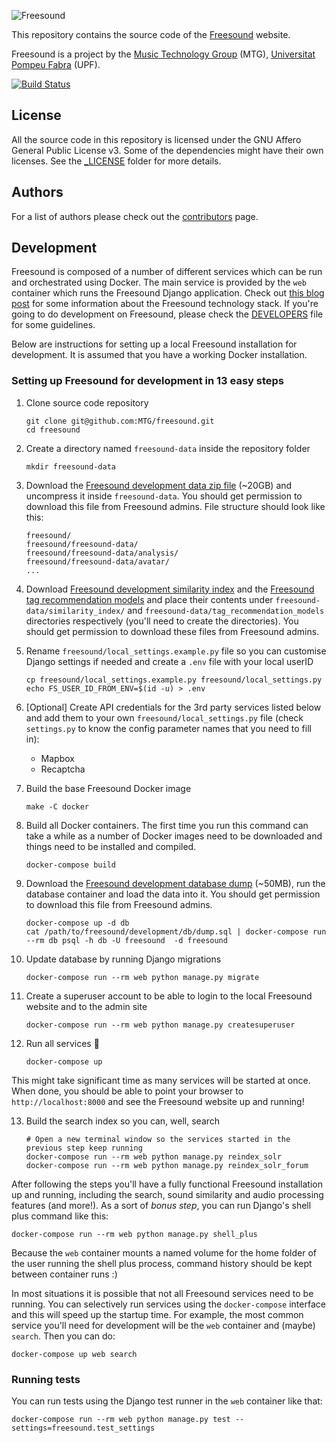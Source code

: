 ![Freesound](media/images/logo_bw.png)

This repository contains the source code of the [Freesound](https://freesound.org) website.

Freesound is a project by the [Music Technology Group](http://www.mtg.upf.edu) (MTG), [Universitat Pompeu Fabra](http://upf.edu) (UPF).

[![Build Status](https://travis-ci.org/MTG/freesound.svg?branch=master)](https://travis-ci.org/MTG/freesound)


## License

All the source code in this repository is licensed under the GNU Affero General Public License v3. Some of the dependencies might have their own licenses. See the [_LICENSE](https://github.com/MTG/freesound/tree/master/_LICENSE) folder for more details.


## Authors

For a list of authors please check out the [contributors](https://github.com/MTG/freesound/graphs/contributors) page.


## Development

Freesound is composed of a number of different services which can be run and orchestrated using Docker. The main service is provided by the `web` container which runs the Freesound Django application. Check out [this blog post](https://opensource.creativecommons.org/blog/entries/freesound-intro/) for some information about the Freesound technology stack. If you're going to do development on Freesound, please check the [DEVELOPERS](https://github.com/MTG/freesound/blob/master/DEVELOPERS.md) file for some guidelines.

Below are instructions for setting up a local Freesound installation for development. It is assumed that you have a working Docker installation.


### Setting up Freesound for development in 13 easy steps

1. Clone source code repository
    
       git clone git@github.com:MTG/freesound.git
       cd freesound

2. Create a directory named `freesound-data` inside the repository folder

       mkdir freesound-data

3. Download the [Freesound development data zip file](https://drive.google.com/file/d/1ih3or14n-pRVZ-oB0KThp4VVEiKhAeUK/view?usp=sharing) (~20GB) and uncompress it inside `freesound-data`. You should get permission to download this file from Freesound admins. File structure should look like this:

       freesound/
       freesound/freesound-data/
       freesound/freesound-data/analysis/
       freesound/freesound-data/avatar/
       ...

4. Download [Freesound development similarity index](https://drive.google.com/file/d/1ydJUUXbQZbHrva4UZd3C05wDcOXI7v1m/view?usp=sharing) and the [Freesound tag recommendation models](https://drive.google.com/file/d/1snaktMysCXdThWKkYuKWoGc_Hk2BElmz/view?usp=sharing) and place their contents under `freesound-data/similarity_index/` and `freesound-data/tag_recommendation_models` directories respectively (you'll need to create the directories). You should get permission to download these files from Freesound admins.

5. Rename `freesound/local_settings.example.py` file so you can customise Django settings if needed and create a `.env` file with your local userID

       cp freesound/local_settings.example.py freesound/local_settings.py
       echo FS_USER_ID_FROM_ENV=$(id -u) > .env

6. [Optional] Create API credentials for the 3rd party services listed below and add them to your own `freesound/local_settings.py` file (check `settings.py` to know the config parameter names that you need to fill in):

   * Mapbox
   * Recaptcha 

7. Build the base Freesound Docker image

       make -C docker

8. Build all Docker containers. The first time you run this command can take a while as a number of Docker images need to be downloaded and things need to be installed and compiled. 

       docker-compose build

9. Download the [Freesound development database dump](https://drive.google.com/file/d/1d8_0Sa6J5tDQ3k4kvBp4zLUDuYKPUjnq/view?usp=sharing) (~50MB), run the database container and load the data into it. You should get permission to download this file from Freesound admins.

       docker-compose up -d db
       cat /path/to/freesound/development/db/dump.sql | docker-compose run --rm db psql -h db -U freesound  -d freesound

10. Update database by running Django migrations

        docker-compose run --rm web python manage.py migrate

11. Create a superuser account to be able to login to the local Freesound website and to the admin site

        docker-compose run --rm web python manage.py createsuperuser

12. Run all services 🎉 

        docker-compose up

  This might take significant time as many services will be started at once. When done, you should be able to point your browser to `http://localhost:8000` and see the Freesound website up and running!


13. Build the search index so you can, well, search

        # Open a new terminal window so the services started in the previous step keep running
        docker-compose run --rm web python manage.py reindex_solr
        docker-compose run --rm web python manage.py reindex_solr_forum

After following the steps you'll have a fully functional Freesound installation up and running, including the search, sound similarity and audio processing features (and more!). As a sort of *bonus step*, you can run Django's shell plus command like this:

    docker-compose run --rm web python manage.py shell_plus

Because the `web` container mounts a named volume for the home folder of the user running the shell plus process, command history should be kept between container runs :)

In most situations it is possible that not all Freesound services need to be running. You can selectively run services using the `docker-compose` interface and this will speed up the startup time. For example, the most common service you'll need for development will be the `web` container and (maybe) `search`. Then you can do:

    docker-compose up web search


### Running tests

You can run tests using the Django test runner in the `web` container like that:

    docker-compose run --rm web python manage.py test --settings=freesound.test_settings
